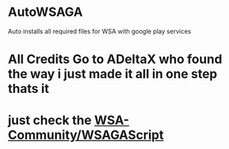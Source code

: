# AutoWSAGA
Auto installs all required files for WSA with google play services
# All Credits Go to ADeltaX who found the way i just made it all in one step thats it
# just check the <a href="https://github.com/WSA-Community/WSAGAScript"> WSA-Community/WSAGAScript </a>
